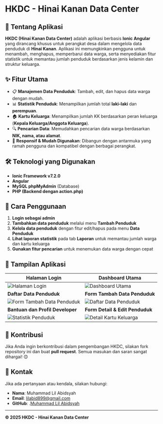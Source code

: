 # HKDC - Hinai Kanan Data Center 

## 📌 Tentang Aplikasi
**HKDC (Hinai Kanan Data Center)** adalah aplikasi berbasis **Ionic Angular** yang dirancang khusus untuk perangkat desa dalam mengelola data penduduk di **Hinai Kanan**. Aplikasi ini memungkinkan pengguna untuk menambah, menghapus, memperbarui data warga, serta menyediakan fitur statistik untuk memantau jumlah penduduk berdasarkan jenis kelamin dan struktur keluarga.

## ✨ Fitur Utama
- 📋 **Manajemen Data Penduduk**: Tambah, edit, dan hapus data warga dengan mudah.
- 📊 **Statistik Penduduk**: Menampilkan jumlah total **laki-laki** dan **perempuan**.
- 🏠 **Kartu Keluarga**: Menampilkan jumlah KK berdasarkan peran keluarga (**Kepala Keluarga/Anggota Keluarga**).
- 🔍 **Pencarian Data**: Memudahkan pencarian data warga berdasarkan **NIK, nama, atau alamat**.
- 🔄 **Responsif & Mudah Digunakan**: Dibangun dengan antarmuka yang ramah pengguna dan kompatibel dengan berbagai perangkat.

## 🛠️ Teknologi yang Digunakan
- **Ionic Framework v7.2.0**
- **Angular**
- **MySQL phpMyAdmin** (Database)
- **PHP (Backend dengan action.php)**

## 📌 Cara Penggunaan
1. **Login sebagai admin**
2. **Tambahkan data penduduk** melalui menu **Tambah Penduduk**
3. **Kelola data penduduk** dengan fitur edit/hapus pada menu **Data Penduduk**
4. **Lihat laporan statistik** pada tab **Laporan** untuk memantau jumlah warga dan kartu keluarga
5. **Gunakan fitur pencarian** untuk menemukan data warga dengan cepat

## 📸 Tampilan Aplikasi
| **Halaman Login** | **Dashboard Utama** |
|-------------------|--------------------|
| ![Halaman Login](https://abid.rpl22.my.id/gambar/1.jpg) | ![Dashboard Utama](https://abid.rpl22.my.id/gambar/2.jpg) |
| **Daftar Data Penduduk** | **Form Tambah Data Penduduk** |
| ![Form Tambah Data Penduduk](https://abid.rpl22.my.id/gambar/3.jpg) | ![Daftar Data Penduduk](https://abid.rpl22.my.id/gambar/4.jpg) |
| **Bantuan dan Profil Developer** | **Form Detail & Edit Penduduk** |
| ![Statistik Penduduk](https://abid.rpl22.my.id/gambar/5.jpg) | ![Detail Kartu Keluarga](https://abid.rpl22.my.id/gambar/6.jpg) |

## 🤝 Kontribusi
Jika Anda ingin berkontribusi dalam pengembangan HKDC, silakan fork repository ini dan buat **pull request**. Semua masukan dan saran sangat dihargai! 😊

## 📧 Kontak
Jika ada pertanyaan atau kendala, silakan hubungi:
- **Nama**: Muhammad Lil Abidsyah
- **Email**: lilabid899@gmail.com
- **GitHub**: .[Muhammad Lil Abidsyah](https://github.com/Xiellchwan)

---
**© 2025 HKDC - Hinai Kanan Data Center**


